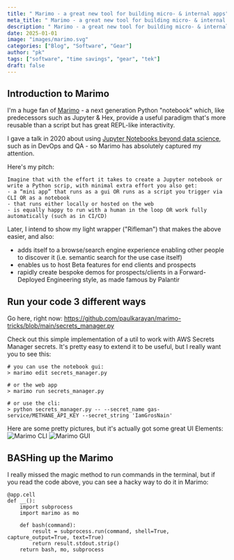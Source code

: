 ```yaml
---
title: " Marimo - a great new tool for building micro- & internal apps"
meta_title: " Marimo - a great new tool for building micro- & internal apps"
description: " Marimo - a great new tool for building micro- & internal apps"
date: 2025-01-01
image: "images/marimo.svg"
categories: ["Blog", "Software", "Gear"]
author: "pk"
tags: ["software", "time savings", "gear", "tek"]
draft: false
---
```


## Introduction to Marimo

I'm a huge fan of [Marimo](https://marimo.io/) - a next generation Python "notebook" which, like predecessors such as Jupyter & Hex, provide a useful paradigm that's more reusable than a script but has great REPL-like interactivity. 

I gave a talk in 2020 about using [Jupyter Notebooks beyond data science](https://www.youtube.com/watch?v=apJLsYTiouM), such as in DevOps and QA - so Marimo has absolutely captured my attention. 

Here's my pitch:

```
Imagine that with the effort it takes to create a Jupyter notebook or write a Python scrip, with minimal extra effort you also get:
- a “mini app” that runs as a gui OR runs as a script you trigger via CLI OR as a notebook
- that runs either locally or hosted on the web
- is equally happy to run with a human in the loop OR work fully automatically (such as in CI/CD)
```

Later, I intend to show my light wrapper ("Rifleman") that makes the above easier, and also:
- adds itself to a browse/search engine experience enabling other people to discover it (i.e. semantic search for the use case itself)
- enables us to host Beta features for end clients and prospects
- rapidly create bespoke demos for prospects/clients in a Forward-Deployed Engineering style, as made famous by Palantir

## Run your code 3 different ways

Go here, right now:
https://github.com/paulkarayan/marimo-tricks/blob/main/secrets_manager.py

Check out this simple implementation of a util to work with AWS Secrets Manager secrets. It's pretty easy to extend it to be useful, but I really want you to see this:

```
# you can use the notebook gui:
> marimo edit secrets_manager.py 

# or the web app
> marimo run secrets_manager.py 

# or use the cli:
> python secrets_manager.py -- --secret_name gas-service/METHANE_API_KEY --secret_string 'IamGrosNain'
```

Here are some pretty pictures, but it's actually got some great UI Elements:
![Marimo CLI](/images/marimo-gui.png)
![Marimo GUI](/images/marimo-gui.png)

## BASHing up the Marimo

I really missed the magic method to run commands in the terminal, but if you read the code above, you can see a hacky way to do it in Marimo:

```
@app.cell
def __():
    import subprocess
    import marimo as mo

    def bash(command):
        result = subprocess.run(command, shell=True, capture_output=True, text=True)
        return result.stdout.strip()
    return bash, mo, subprocess
```
